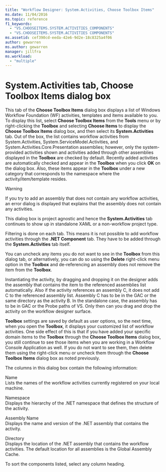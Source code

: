 ```yaml
---
title: "Workflow Designer: System.Activities, Choose Toolbox Items"
ms.date: 11/04/2016
ms.topic: reference
f1_keywords:
  - "VS.CHOOSEITEMS.SYSTEM.ACTIVITIES_COMPONENTS"
  - "VS.CHOOSEITEMS.SYSTEM.ACTIVITIES COMPONENTS"
ms.assetid: cef390cd-eeda-42e6-9d2e-18c8325a4f06
author: gewarren
ms.author: gewarren
manager: jillfra
ms.workload:
  - "multiple"
---
```

# System.Activities tab, Choose Toolbox Items dialog box

This tab of the **Choose Toolbox Items** dialog box displays a list of Windows Workflow Foundation (WF) activities, templates and items available to you. To display this list, select **Choose Toolbox Items** from the **Tools** menu or by right-clicking the **Toolbox** and selecting **Choose Items** to display the **Choose Toolbox Items** dialog box, and then select its **System.Activities** tab. Out of the box, the list contains workflow activities from System.Activities, System.ServiceModel.Activities, and System.Activities.Core.Presentation assemblies; however, only the system-provided activities shown and activities added through other assemblies displayed in the **Toolbox** are checked by default. Recently added activities are automatically checked and appear in the **Toolbox** when you click **OK** on the dialog box. Also, these items appear in the **Toolbox** under a new category that corresponds to the namespace where the activity/item/template resides.

> [!WARNING]
> If you try to add an assembly that does not contain any workflow activities, an error dialog is displayed that explains that the assembly does not contain any activities.

This dialog box is project agnostic and hence the **System.Activities** tab continues to show up in standalone XAML or a non-workflow project type.

Filtering is done on each tab. This means it is not possible to add workflow activities through the **.NET Component** tab. They have to be added through the **System.Activities** tab itself.

You can uncheck any items you do not want to see in the **Toolbox** from this dialog tab, or alternatively, you can do so using the **Delete** right-click menu option in the **Toolbox** and de-referencing an assembly does not remove the item from the **Toolbox**.

Instantiating the activity, by dragging and dropping it on the designer adds the assembly that contains the item to the referenced assemblies list automatically. Also if the activity references an assembly C, it does not add C to the referenced assembly list. Assembly C has to be in the GAC or the same directory as the activity B. In the standalone case, the assembly has to be in GAC or the Probe paths of VS. Only then can you drag and drop the activity on the workflow designer surface.

**Toolbox** settings are saved by default as user options, so the next time, when you open the **Toolbox**, it displays your customized list of workflow activities. One side effect of this is that if you have added your specific domain items to the **Toolbox** through the **Choose Toolbox Items** dialog box, you still continue to see those items when you are working in a Workflow Console Application as well. If you do not want to see them, then delete them using the right-click menu or uncheck them through the **Choose Toolbox Items** dialog box as noted previously.

The columns in this dialog box contain the following information:

Name\
Lists the names of the workflow activities currently registered on your local machine.

Namespace\
Displays the hierarchy of the .NET namespace that defines the structure of the activity.

Assembly Name\
Displays the name and version of the .NET assembly that contains the activity.

Directory\
Displays the location of the .NET assembly that contains the workflow activities. The default location for all assemblies is the Global Assembly Cache.

To sort the components listed, select any column heading.